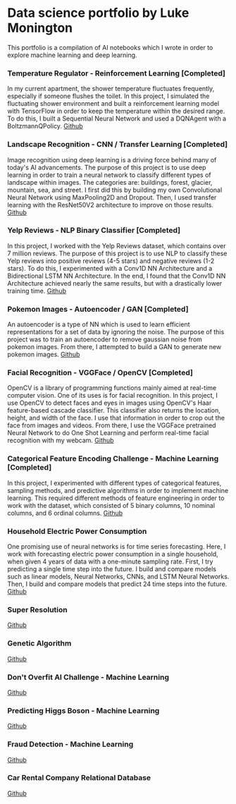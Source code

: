 # Data science portfolio by Luke Monington

This portfolio is a compilation of AI notebooks which I wrote in order to explore machine learning and deep learning.

### Temperature Regulator - Reinforcement Learning [Completed]
In my current apartment, the shower temperature fluctuates frequently, especially 
if someone flushes the toilet. In this project, I simulated the fluctuating shower environment and 
built a reinforcement learning model with TensorFlow in order to keep the temperature within 
the desired range. To do this, I built a Sequential Neural Network and used a DQNAgent with a BoltzmannQPolicy.
[Github](https://github.com/lukemonington/shower_temp_reinforcement_learning)

### Landscape Recognition - CNN / Transfer Learning [Completed]
Image recognition using deep learning is a driving force behind many of today's AI advancements. The purpose 
of this project is to use deep learning in order to train a neural network to classify different types of 
landscape within images. The categories are: buildings, forest, glacier, mountain, sea, and street. 
I first did this by building my own Convolutional Neural Network using MaxPooling2D and Dropout. 
Then, I used transfer learning with the ResNet50V2 architecture to improve on those results.
[Github](https://github.com/lukemonington/landscape_classification)

### Yelp Reviews - NLP Binary Classifier [Completed]
In this project, I worked with the Yelp Reviews dataset, which contains over 7 million reviews. The purpose of this project 
is to use NLP to classify these Yelp reviews into positive reviews (4-5 stars) and negative reviews (1-2 stars). To do this, 
I experimented with a Conv1D NN Architecture and a Bidirectional LSTM NN Architecture. In the end, I found that the Conv1D 
NN Architecture achieved nearly the same results, but with a drastically lower training time.
[Github](https://github.com/lukemonington/yelp_reviews)

### Pokemon Images - Autoencoder / GAN [Completed]
An autoencoder is a type of NN which is used to learn efficient representations for a set of data by ignoring the noise.
The purpose of this project was to train an autoencoder to remove gaussian noise from pokemon images. From there, I
attempted to build a GAN to generate new pokemon images.
[Github](https://github.com/lukemonington/pokemon_images_gan)

### Facial Recognition - VGGFace / OpenCV [Completed]
OpenCV is a library of programming functions mainly aimed at real-time computer vision. One of its uses is for facial recognition.
In this project, I use OpenCV to detect faces and eyes in images using OpenCV's Haar feature-based cascade classifier. This classifier 
also returns the location, height, and width of the face. I use that information in order to crop out the face from images and videos.
From there, I use the VGGFace pretrained Neural Network to do One Shot Learning and perform real-time facial recognition with my webcam.
[Github](https://github.com/lukemonington/facial_recognition_opencv)

### Categorical Feature Encoding Challenge - Machine Learning [Completed]
In this project, I experimented with different types of categorical features, sampling methods, and predictive algorithms in order to 
implement machine learning. This required different methods of feature engineering in order to work with the dataset, which consisted of 
5 binary columns, 10 nominal columns, and 6 ordinal columns. 
[Github](https://github.com/lukemonington/Categorical-Feature-Encoding-Challenge)

### Household Electric Power Consumption
One promising use of neural networks is for time series forecasting. Here, I work with forecasting electric power consumption in
a single household, when given 4 years of data with a one-minute sampling rate. First, I try predicting a single time step into the future.
I build and compare models such as linear models, Neural Networks, CNNs, and LSTM Neural Networks. Then, I build and compare models that predict
24 time steps into the future.
[Github](https://github.com/lukemonington/household_electric_power_consumption)

### Super Resolution
[Github](https://github.com/lukemonington/super_resolution)

### Genetic Algorithm
[Github](https://github.com/lukemonington/genetic_algorithm)

### Don't Overfit AI Challenge - Machine Learning
[Github](https://github.com/lukemonington/Don-t-Overfit-AI-Challenge)

### Predicting Higgs Boson - Machine Learning
[Github](https://github.com/lukemonington/Higgs-Boson-machine-learning-challenge)

### Fraud Detection - Machine Learning
[Github](https://github.com/lukemonington/IEEE-CIS-Fraud-Detection-AI-Competition)

### Car Rental Company Relational Database
[Github](https://github.com/lukemonington/Car-Rental-Company-Relational-Database)
